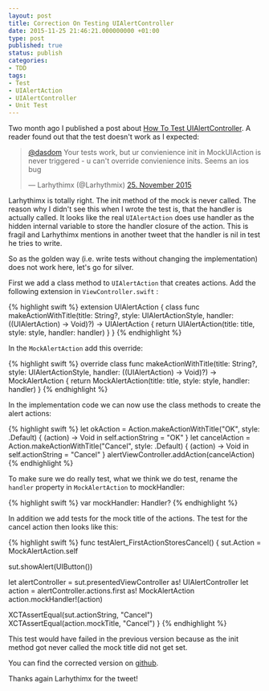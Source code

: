 ```yaml
---
layout: post
title: Correction On Testing UIAlertController
date: 2015-11-25 21:46:21.000000000 +01:00
type: post
published: true
status: publish
categories:
- TDD
tags:
- Test
- UIAlertAction
- UIAlertController
- Unit Test
---
```

Two month ago I published a post about [How To Test
UIAlertController](http://swiftandpainless.com/how-to-test-uialertcontroller-in-swift/).
A reader found out that the test doesn't work as I expected:

> [@dasdom](https://twitter.com/dasdom) Your tests work, but ur
> convienience init in MockUIAction is never triggered - u can't
> override convienience inits. Seems an ios bug
>
> — Larhythimx (@Larhythmix) [25. November
> 2015](https://twitter.com/Larhythmix/status/669456137041915905)

Larhythimx is totally right. The init method of the mock is never
called. The reason why I didn't see this when I wrote the test is, that
the handler is actually called. It looks like the real `UIAlertAction` does
use handler as the hidden internal variable to store the handler closure
of the action. This is fragil and Larhythimx mentions in another tweet
that the handler is nil in test he tries to write.
<!--more-->

So as the golden way (i.e. write tests without changing the
implementation) does not work here, let's go for silver.

First we add a class method to `UIAlertAction` that
creates actions. Add the following extension in `ViewController.swift`
:

{% highlight swift %}
extension UIAlertAction {
  class func makeActionWithTitle(title: String?, style: UIAlertActionStyle, handler: ((UIAlertAction) -> Void)?) -> UIAlertAction {
    return UIAlertAction(title: title, style: style, handler: handler)
  }
}
{% endhighlight %}

In the `MockAlertAction` add
this override:

{% highlight swift %}
override class func makeActionWithTitle(title: String?, style: UIAlertActionStyle, handler: ((UIAlertAction) -> Void)?) -> MockAlertAction {
  return MockAlertAction(title: title, style: style, handler: handler)
}
{% endhighlight %}

In the implementation code we can now use the class methods to create
the alert actions:

{% highlight swift %}
let okAction = Action.makeActionWithTitle("OK", style: .Default) { (action) -> Void in
    self.actionString = "OK"
}
let cancelAction = Action.makeActionWithTitle("Cancel", style: .Default) { (action) -> Void in
    self.actionString = "Cancel"
}
alertViewController.addAction(cancelAction)
{% endhighlight %}

To make sure we do really test, what we think we do test, rename the
`handler` property in `MockAlertAction` to
mockHandler:

{% highlight swift %}
var mockHandler: Handler?
{% endhighlight %}

In addition we add tests for the mock title of the actions. The test for
the cancel action then looks like this:

{% highlight swift %}
func testAlert_FirstActionStoresCancel() {
  sut.Action = MockAlertAction.self
  
  sut.showAlert(UIButton())
  
  let alertController = sut.presentedViewController as! UIAlertController
  let action = alertController.actions.first as! MockAlertAction
  action.mockHandler!(action)
  
  XCTAssertEqual(sut.actionString, "Cancel")
  XCTAssertEqual(action.mockTitle, "Cancel")
}
{% endhighlight %}

This test would have failed in the previous version because as the init
method got never called the mock title did not get set.

You can find the corrected version on
[github](https://github.com/dasdom/TestingAlertExperiment).

Thanks again Larhythimx for the tweet!
